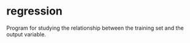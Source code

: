 # regression
Program for studying the relationship between the training set and the output variable.
